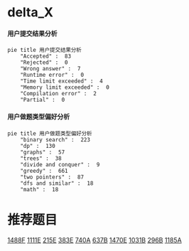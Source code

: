 # delta_X

<!-- tabs:start -->



#### **用户提交结果分析**

```mermaid
pie title 用户提交结果分析
    "Accepted" :  83
    "Rejected" :  0
    "Wrong answer" :  7
    "Runtime error" :  0
    "Time limit exceeded" :  4
    "Memory limit exceeded" :  0
    "Compilation error" :  2
    "Partial" :  0
```

#### **用户做题类型偏好分析**

```mermaid
pie title 用户做题类型偏好分析
    "binary search" :  223
    "dp" :  130
    "graphs" :  57
    "trees" :  38
    "divide and conquer" :  9
    "greedy" :  661
    "two pointers" :  87
    "dfs and similar" :  18
    "math" :  18
```



<!-- tabs:end -->
# 推荐题目
[1488F](https://codeforces.com/contest/1488/problem/F)
[1111E](https://codeforces.com/contest/1111/problem/E)
[215E](https://codeforces.com/contest/215/problem/E)
[383E](https://codeforces.com/contest/383/problem/E)
[740A](https://codeforces.com/contest/740/problem/A)
[637B](https://codeforces.com/contest/637/problem/B)
[1470E](https://codeforces.com/contest/1470/problem/E)
[1031B](https://codeforces.com/contest/1031/problem/B)
[296B](https://codeforces.com/contest/296/problem/B)
[1185A](https://codeforces.com/contest/1185/problem/A)
